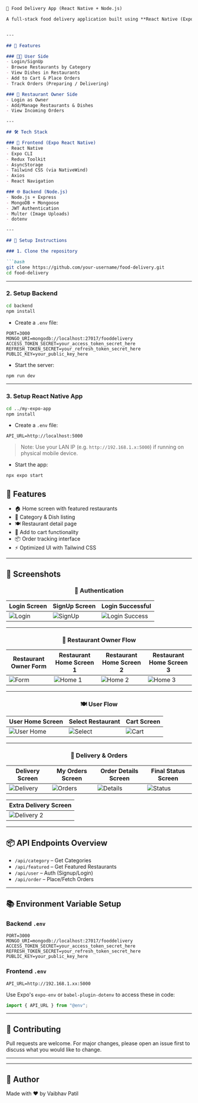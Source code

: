 ```markdown
🍔 Food Delivery App (React Native + Node.js)

A full-stack food delivery application built using **React Native (Expo)** for the frontend and **Node.js + MongoDB** for the backend. This app allows users to browse restaurants, place orders, track deliveries, and restaurant owners to manage their listings.


---

## 🚀 Features

### 🧑‍🍳 User Side
- Login/SignUp
- Browse Restaurants by Category
- View Dishes in Restaurants
- Add to Cart & Place Orders
- Track Orders (Preparing / Delivering)

### 🏢 Restaurant Owner Side
- Login as Owner
- Add/Manage Restaurants & Dishes
- View Incoming Orders

---

## 🛠️ Tech Stack

### 📱 Frontend (Expo React Native)
- React Native
- Expo CLI
- Redux Toolkit
- AsyncStorage
- Tailwind CSS (via NativeWind)
- Axios
- React Navigation

### 🌐 Backend (Node.js)
- Node.js + Express
- MongoDB + Mongoose
- JWT Authentication
- Multer (Image Uploads)
- dotenv

---

## 🔧 Setup Instructions

### 1. Clone the repository

```bash
git clone https://github.com/your-username/food-delivery.git
cd food-delivery
````

---

### 2. Setup Backend

```bash
cd backend
npm install
```

* Create a `.env` file:

```env
PORT=3000
MONGO_URI=mongodb://localhost:27017/fooddelivery
ACCESS_TOKEN_SECRET=your_access_token_secret_here
REFRESH_TOKEN_SECRET=your_refresh_token_secret_here
PUBLIC_KEY=your_public_key_here
```

* Start the server:

```bash
npm run dev
```

---

### 3. Setup React Native App

```bash
cd ../my-expo-app
npm install
```

* Create a `.env` file:

```env
API_URL=http://localhost:5000
```

> Note: Use your LAN IP (e.g. `http://192.168.1.x:5000`) if running on physical mobile device.

* Start the app:

```bash
npx expo start
```


## 🚀 Features

- 🏠 Home screen with featured restaurants
- 📂 Category & Dish listing
- 🍽️ Restaurant detail page
- 🛒 Add to cart functionality
- 📦 Order tracking interface
- ⚡ Optimized UI with Tailwind CSS

---

## 📸 Screenshots

<div align="center">

### 🔐 Authentication

| Login Screen | SignUp Screen | Login Successful |
|--------------|---------------|------------------|
| ![Login](./my-expo-app/assets/Screenshot_1753177431.png) | ![SignUp](./my-expo-app/assets/Screenshot_1753177448.png) | ![Login Success](./my-expo-app/assets/Screenshot_1753177564.png) |

---

### 🧾 Restaurant Owner Flow

| Restaurant Owner Form | Restaurant Home Screen 1 | Restaurant Home Screen 2 | Restaurant Home Screen 3 |
|------------------------|--------------------------|--------------------------|--------------------------|
| ![Form](./my-expo-app/assets/Screenshot_1753177587.png) | ![Home 1](./my-expo-app/assets/Screenshot_1753178174.png) | ![Home 2](./my-expo-app/assets/Screenshot_1753178697.png) | ![Home 3](./my-expo-app/assets/Screenshot_1753178689.png) |

---

### 🍽️ User Flow

| User Home Screen | Select Restaurant | Cart Screen |
|------------------|-------------------|-------------|
| ![User Home](./my-expo-app/assets/Screenshot_1753178576.png) | ![Select](./my-expo-app/assets/Screenshot_1753178585.png) | ![Cart](./my-expo-app/assets/Screenshot_1753178591.png) |

---

### 🚚 Delivery & Orders

| Delivery Screen | My Orders Screen | Order Details Screen | Final Status Screen |
|-----------------|------------------|-----------------------|---------------------|
| ![Delivery](./my-expo-app/assets/Screenshot_1753178599.png) | ![Orders](./my-expo-app/assets/Screenshot_1753178880.png) | ![Details](./my-expo-app/assets/Screenshot_1753178948.png) | ![Status](./my-expo-app/assets/Screenshot_1753178950.png) |

| Extra Delivery Screen |
|-----------------------|
| ![Delivery 2](./my-expo-app/assets/Screenshot_1753178594.png) |

</div>

---

## 📦 API Endpoints Overview

* `/api/category` – Get Categories
* `/api/featured` – Get Featured Restaurants
* `/api/user` – Auth (Signup/Login)
* `/api/order` – Place/Fetch Orders

---

## 📚 Environment Variable Setup

### Backend `.env`

```env
PORT=3000
MONGO_URI=mongodb://localhost:27017/fooddelivery
ACCESS_TOKEN_SECRET=your_access_token_secret_here
REFRESH_TOKEN_SECRET=your_refresh_token_secret_here
PUBLIC_KEY=your_public_key_here
```

### Frontend `.env`

```env
API_URL=http://192.168.1.xx:5000
```

Use Expo's `expo-env` or `babel-plugin-dotenv` to access these in code:

```ts
import { API_URL } from "@env";
```

---

## 🤝 Contributing

Pull requests are welcome. For major changes, please open an issue first to discuss what you would like to change.

---

---

## 🙌 Author

Made with ❤️ by Vaibhav Patil

```

